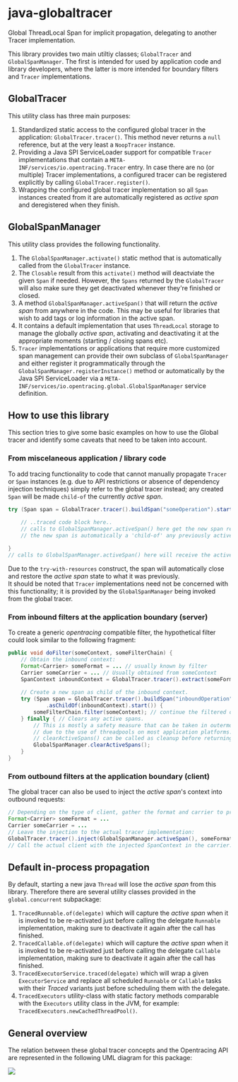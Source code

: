 # java-globaltracer
Global ThreadLocal Span for implicit propagation, delegating to another Tracer implementation.

This library provides two main utiltiy classes; `GlobalTracer` and `GlobalSpanManager`.
The first is intended for used by application code and library developers,
where the latter is more intended for boundary filters and `Tracer` implementations.

## GlobalTracer
This utility class has three main purposes:
 1. Standardized static access to the configured global tracer in the application:
    `GlobalTracer.tracer()`.
    This method never returns a `null` reference, but at the very least a `NoopTracer` instance.
 2. Providing a Java SPI ServiceLoader support for compatible `Tracer` implementations
    that contain a `META-INF/services/io.opentracing.Tracer` entry.
    In case there are no (or multiple) Tracer implementations, 
    a configured tracer can be registered explicitly by calling `GlobalTracer.register()`.
 3. Wrapping the configured global tracer implementation so all `Span` instances
    created from it are automatically registered as _active span_ and deregistered
    when they finish.

## GlobalSpanManager
This utility class provides the following functionality.
 1. The `GlobalSpanManager.activate()` static method that is automatically called from
    the `GlobalTracer` instance. 
 2. The `Closable` result from this `activate()` method will deactviate the given `Span`
    if needed. However, the `Spans` returned by the `GlobalTracer` will also make sure
    they get deactivated whenever they're finished or closed.
 3. A method `GlobalSpanManager.activeSpan()` that will return the _active span_ 
    from anywhere in the code. This may be useful for libraries that wish to add tags
    or log information in the active span.
 4. It contains a default implementation that uses `ThreadLocal` storage to manage
    the globally _active span_, activating and deactivating it at the appropriate
    moments (starting / closing spans etc).
 5. `Tracer` implementations or applications that require more customized span management
    can provide their own subclass of `GlobalSpanManager` and either register it 
    programmatically through the `GlobalSpanManager.registerInstance()` method 
    or automatically by the Java SPI ServiceLoader via a 
    `META-INF/services/io.opentracing.global.GlobalSpanManager` service definition.

## How to use this library
This section tries to give some basic examples on how to use the Global tracer and
identify some caveats that need to be taken into account.

### From miscelaneous application / library code
To add tracing functionality to code that cannot manually propagate `Tracer` or `Span` instances
(e.g. due to API restrictions or absence of dependency injection techniques)
simply refer to the global tracer instead; any created `Span` will be made `child-of` the currently _active span_.
````java
try (Span span = GlobalTracer.tracer().buildSpan("someOperation").start()) {
    
    // ..traced code block here..
    // calls to GlobalSpanManager.activeSpan() here get the new span reference
    // the new span is automatically a 'child-of' any previously active span (if applicable).

}
// calls to GlobalSpanManager.activeSpan() here will receive the active span from before the try block.
````
Due to the `try-with-resources` construct, the span will automatically close and restore the _active span_ state to what it was previously.  
It should be noted that `Tracer` implementations need not be concerned with this functionality;
it is provided by the `GlobalSpanManager` being invoked from the global tracer.

### From inbound filters at the application boundary (server)
To create a generic _opentracing_ compatible filter, the hypothetical filter could look similar to
the following fragment:
````java
public void doFilter(someContext, someFilterChain) {
    // Obtain the inbound context:
    Format<Carrier> someFormat = ... // usually known by filter
    Carrier someCarrier = ... // Usually obtained from someContext
    SpanContext inboundContext = GlobalTracer.tracer().extract(someFormat, someCarrier);
    
    // Create a new span as child of the inbound context.
    try (Span span = GlobalTracer.tracer().buildSpan("inboundOperation")
            .asChildOf(inboundContext).start()) {
        someFilterChain.filter(someContext); // continue the filtered operation within 'span'
    } finally { // Clears any active spans.
        // This is mostly a safety measure that can be taken in outermost filters
        // due to the use of threadpools on most application platforms.
        // clearActiveSpans() can be called as cleanup before returning a thread back to the pool.
        GlobalSpanManager.clearActiveSpans();
    }
}
````

### From outbound filters at the application boundary (client)
The global tracer can also be used to inject the _active span_'s context into outbound requests:
````java
// Depending on the type of client, gather the format and carrier to propagate SpanContext with.
Format<Carrier> someFormat = ...
Carrier someCarrier = ...
// Leave the injection to the actual tracer implementation:
GlobalTracer.tracer().inject(GlobalSpanManager.activeSpan(), someFormat, someCarrier);
// Call the actual client with the injected SpanContext in the carrier.
````

## Default in-process propagation
By default, starting a new java `Thread` will lose the _active span_ from this library.
Therefore there are several utility classes provided in the `global.concurrent` subpackage:
 1. `TracedRunnable.of(delegate)` which will capture the _active span_ when it is invoked to be re-activated 
    just before calling the delegate `Runnable` implementation,
    making sure to deactivate it again after the call has finished.
 2. `TracedCallable.of(delegate)` which will capture the _active span_ when it is invoked to be re-activated
    just before calling the delegate `Callable` implementation,
    making sure to deactivate it again after the call has finished.
 3. `TracedExecutorService.traced(delegate)` which will wrap a given `ExecutorService`
    and replace all scheduled `Runnable` or `Callable` tasks with their _Traced_
    variants just before scheduling them with the delegate.
 4. `TracedExecutors` utility-class with static factory methods comparable with the
    `Executors` utility class in the JVM, for example: `TracedExecutors.newCachedThreadPool()`.

## General overview
The relation between these global tracer concepts and the Opentracing API are represented in the following UML diagram for this package:  

<img src="http://plantuml.com/plantuml/png/bLLDJ-Cm4BttLupOIrQKIdkjK5TGYHK7u01_OE9CNIF7ZcAtMeJuxuppqOOqJXjVOetVyyoycN4000pcv0eK1CekR476boYKaGjXUQlIXTGsHGsVinaqIsXq3lvLzZT6Kycdq5cVpgDNuWkkIvBAUIgJ6lTx2NkhiWZOLvY4GJNw0Fiw-iRK1PZ_4SHhWUO93Sfu9B_QI1uDcuoWv8JAVaziaKWv0BMdW0lHXkyO43qb0SFGjRQECDKKmGjDMDuTRdVX-jHQjlOyj3fmPZL7wpEqZeZAi12RWPeFL_FewphTAPrLURzoSnXvgDKY6E_3QL-q3bkPTnA-qcBDtKN__HmUR9cZlrslvh0UR8yEdmbXb_GudViwsRQx7trwSxE2gpzNmtaleIZjNcNaPd7sIOiiOUUwZAYuWJCYhQWpI289zU4RPPJR9kSaQs3QLhKQXOhGcsSlTEJVK3RbdyEX3Kw784vgMdCYwtcNfzMKZfAqbSaJ5hSjw-_g4aRGPmxJUPUbV_HmiLptA2LtrwEdVABMSeWSIDLcpETBGIM_GzOyypzXGcfjV2zf6E-fOiHu_GdkFl9X40UcQmd7XxaUoERHs_9G0-M5_u2D8fsvlZKdlxMP-mO0">  
